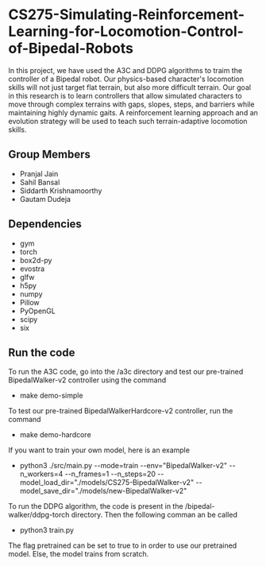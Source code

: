 # CS275-Simulating-Reinforcement-Learning-for-Locomotion-Control-of-Bipedal-Robots

In this project, we have used the A3C and DDPG algorithms to traim the controller of a Bipedal robot. Our physics-based character's locomotion skills will not just target flat terrain, but also more difficult terrain. Our goal in this research is to learn controllers that allow simulated characters to move through complex terrains with gaps, slopes, steps, and barriers while maintaining highly dynamic gaits. A reinforcement learning approach and an evolution strategy will be used to teach such terrain-adaptive locomotion skills.

## Group Members
* Pranjal Jain
* Sahil Bansal
* Siddarth Krishnamoorthy
* Gautam Dudeja

## Dependencies
* gym
* torch
* box2d-py
* evostra
* glfw
* h5py
* numpy
* Pillow
* PyOpenGL
* scipy
* six

## Run the code

To run the A3C code, go into the /a3c directory and test our pre-trained BipedalWalker-v2 controller using the command
* make demo-simple

To test our pre-trained BipedalWalkerHardcore-v2 controller, run the command
* make demo-hardcore

If you want to train your own model, here is an example
* python3 ./src/main.py --mode=train --env="BipedalWalker-v2" --n_workers=4 --n_frames=1 --n_steps=20 --model_load_dir="./models/CS275-BipedalWalker-v2" --model_save_dir="./models/new-BipedalWalker-v2"


To run the DDPG algorithm, the code is present in the /bipedal-walker/ddpg-torch directory. Then the following comman an be called
* python3 train.py 

The flag pretrained can be set to true to in order to use our pretrained model. Else, the model trains from scratch. 
